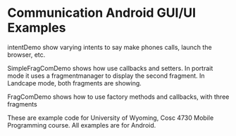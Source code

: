 Communication Android GUI/UI Examples
===========
intentDemo show varying intents to say make phones calls, launch the browser, etc.

SimpleFragComDemo shows how use callbacks and setters.  In portrait mode it uses a fragmentmanager to display the second fragment.  In Landcape mode, both fragments are showing.

FragComDemo shows how to use factory methods and callbacks, with three fragments


These are example code for University of Wyoming, Cosc 4730 Mobile Programming course.
All examples are for Android.
